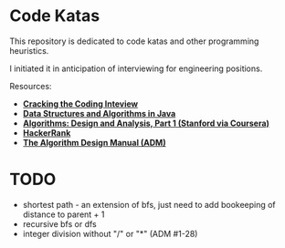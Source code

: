 # Code Katas

This repository is dedicated to code katas and other programming heuristics.

I initiated it in anticipation of interviewing for engineering positions.

Resources:

* **[Cracking the Coding Inteview](www.eenadupratibha.net/Engineering-Colleges/Engineering-Jobs/Documents/crackingthecodinginterview.pdf)**
* **[Data Structures and Algorithms in Java](http://cin.ufpe.br/~grm/downloads/Data_Structures_and_Algorithms_in_Java.pdf)**
* **[Algorithms: Design and Analysis, Part 1 (Stanford via Coursera)](https://www.coursera.org/course/algo)**
* **[HackerRank](https://www.hackerrank.com)**
* **[The Algorithm Design Manual (ADM)](https://www.amazon.com/Algorithm-Design-Manual-Steven-Skiena/dp/1848000693)**

# TODO

* shortest path - an extension of bfs, just need to add bookeeping of distance to parent + 1
* recursive bfs or dfs
* integer division without "/" or "*" (ADM #1-28)
